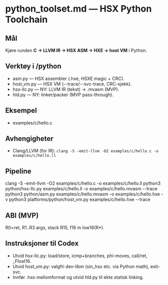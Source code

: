 # python_toolset.md — HSX Python Toolchain

## Mål
Kjøre runden **C → LLVM IR → HSX ASM → HXE → host VM** i Python.

## Verktøy i /python
- asm.py — HSX assembler (.hxe, HSXE magic + CRC).
- host_vm.py — HSX VM (--trace/--svc-trace, CRC-sjekk).
- hsx-llc.py — NY: LLVM IR (tekst) → .mvasm (MVP).
- hld.py — NY: linker/packer (MVP pass-through).

## Eksempel
- examples/c/hello.c

## Avhengigheter
- Clang/LLVM (for IR): `clang -S -emit-llvm -O2 examples/c/hello.c -o examples/c/hello.ll`

## Pipeline
clang -S -emit-llvm -O2 examples/c/hello.c -o examples/c/hello.ll
python3 python/hsx-llc.py examples/c/hello.ll -o examples/c/hello.mvasm --trace
python3 python/asm.py    examples/c/hello.mvasm -o examples/c/hello.hxe -v
python3 platforms/python/host_vm.py examples/c/hello.hxe --trace

## ABI (MVP)
R0=ret, R1..R3 args, stack R15, f16 in low16(R*).

## Instruksjoner til Codex
- Utvid hsx-llc.py: load/store, icmp+branches, phi-moves, call/ret, _Float16.
- Utvid host_vm.py: valgfri dev-libm (sin_hsx etc. via Python math), exit-svc.
- Innfør .hxo mellomformat og utvid hld.py til ekte statisk linking.
